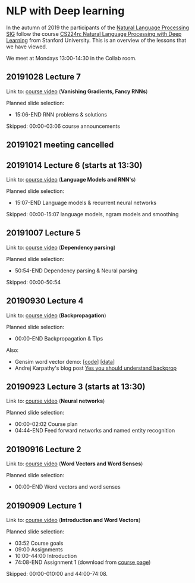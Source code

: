 # NLP with Deep learning

In the autumn of 2019 the participants of the [Natural Language Processing SIG](https://github.com/NLeSC/ehumanities-sig/) follow the course [CS224n: Natural Language Processing with Deep Learning](https://www.youtube.com/playlist?list=PLoROMvodv4rOhcuXMZkNm7j3fVwBBY42z) from Stanford University. This is an overview of the lessons that we have viewed.

We meet at Mondays 13:00-14:30 in the Collab room.

## 20191028 Lecture 7

Link to: [course video](https://www.youtube.com/watch?v=QEw0qEa0E50) (**Vanishing Gradients, Fancy RNNs**)

Planned slide selection:

* 15:06-END    RNN problems &amp; solutions

Skipped: 00:00-03:06 course announcements

## 20191021 meeting cancelled

## 20191014 Lecture 6 (starts at 13:30)

Link to: [course video](https://www.youtube.com/watch?v=iWea12EAu6U) (**Language Models and RNN's**)

Planned slide selection:

* 15:07-END    Language models &amp; recurrent neural networks

Skipped: 00:00-15:07 language models, ngram models and smoothing

## 20191007 Lecture 5

Link to: [course video](https://www.youtube.com/watch?v=nC9_RfjYwqA) (**Dependency parsing**)

Planned slide selection:

* 50:54-END    Dependency parsing &amp; Neural parsing

Skipped: 00:00-50:54

## 20190930 Lecture 4

Link to: [course video](https://www.youtube.com/watch?v=yLYHDSv-288) (**Backpropagation**)

Planned slide selection:

* 00:00-END    Backpropagation &amp; Tips

Also:

* Gensim word vector demo: 
  \[[code](http://web.stanford.edu/class/cs224n/materials/Gensim.zip)\]
  \[[data](http://nlp.stanford.edu/data/glove.6B.zip)\]
* Andrej Karpathy's blog post [Yes you should understand backprop](https://medium.com/@karpathy/yes-you-should-understand-backprop-e2f06eab496b)

## 20190923 Lecture 3 (starts at 13:30)

Link to: [course video](https://www.youtube.com/watch?v=8CWyBNX6eDo) (**Neural networks**)

Planned slide selection:

* 00:00-02:02  Course plan
* 04:44-END    Feed forward networks and named entity recognition

## 20190916 Lecture 2

Link to: [course video](https://www.youtube.com/watch?v=kEMJRjEdNzM) (**Word Vectors and Word Senses**)

Planned slide selection:

* 00:00-END  Word vectors and word senses

## 20190909 Lecture 1

Link to: [course video](https://www.youtube.com/watch?v=8rXD5-xhemo&list=PLoROMvodv4rOhcuXMZkNm7j3fVwBBY42z) (**Introduction and Word Vectors**)

Planned slide selection:

* 03:52       Course goals
* 09:00       Assignments
* 10:00-44:00 Introduction
* 74:08-END   Assignment 1 (download from [course page](http://web.stanford.edu/class/cs224n/))

Skipped: 00:00-010:00 and 44:00-74:08.
